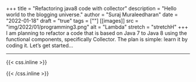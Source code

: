 +++
title = "Refactoring java8 code with collector"
description = "Hello world to the blogging universe."
author = "Suraj Muraleedharan"
date = "2022-01-18"
draft = "true"
tags = [""]
[[images]]
  src = "img/2022/01/programming3.png"
  alt = "Lambda"
  stretch = "stretchH"
+++
I am planning to refactor a code that is based on Java 7 to Java 8 using the functional components, specifically Collector. The plan is simple: learn it by coding it. Let’s get started…


***


{{< css.inline >}}
<style>
@media screen and (max-width:650px) {
    .nowrap {
        display: block;
        margin: 25px 0;
    }
}
</style>
{{< /css.inline >}}